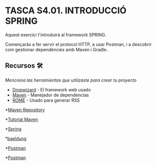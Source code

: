 # TASCA S4.01. INTRODUCCIÓ SPRING

Aquest exercici t'introduirà al framework SPRING. 

Començaràs a fer servir el protocol HTTP, a usar Postman, i a descobrir com gestionar dependències amb Maven i Gradle.

## Recursos 🛠️

_Menciona las herramientas que utilizaste para crear tu proyecto_

* [Dropwizard](http://www.dropwizard.io/1.0.2/docs/) - El framework web usado
* [Maven](https://maven.apache.org/) - Manejador de dependencias
* [ROME](https://rometools.github.io/rome/) - Usado para generar RSS


*[Maven Repository](https://mvnrepository.com/)

*[Tutorial Maven](https://www.arteco-consulting.com/post/tutorial-de-maven)

*[Spring](https://spring.io/quickstart)

*[baeldung](https://www.baeldung.com/spring-pathvariable)

*[Postman](https://learning.postman.com/docs/sending-requests/variables/)

*[Postman](https://abi.gitbook.io/net-core/4.-creando-tu-primer-servicio/4.4-probando-tus-servicios-con-postman)
